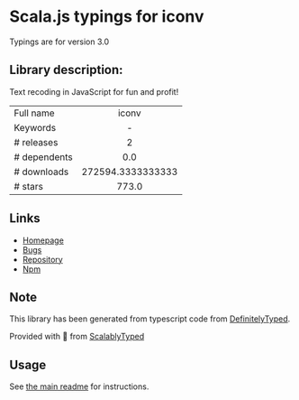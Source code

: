 
# Scala.js typings for iconv

Typings are for version 3.0

## Library description:
Text recoding in JavaScript for fun and profit!

|                    |                 |
| ------------------ | :-------------: |
| Full name          | iconv |
| Keywords           | - |
| # releases         | 2 |
| # dependents       | 0.0 |
| # downloads        | 272594.3333333333 |
| # stars            | 773.0 |

## Links
- [Homepage](https://github.com/bnoordhuis/node-iconv)
- [Bugs](https://github.com/bnoordhuis/node-iconv/issues)
- [Repository](https://github.com/bnoordhuis/node-iconv)
- [Npm](https://www.npmjs.com/package/iconv)
    


## Note
This library has been generated from typescript code from [DefinitelyTyped](https://definitelytyped.org).

Provided with :purple_heart: from [ScalablyTyped](https://github.com/oyvindberg/ScalablyTyped)

## Usage
See [the main readme](../../readme.md) for instructions.



